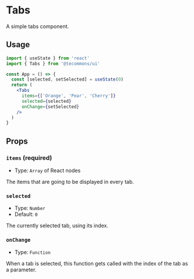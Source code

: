 # Tabs

A simple tabs component.

## Usage

```jsx
import { useState } from 'react'
import { Tabs } from '@tecommons/ui'

const App = () => {
  const [selected, setSelected] = useState(0)
  return (
    <Tabs
      items={['Orange', 'Pear', 'Cherry']}
      selected={selected}
      onChange={setSelected}
    />
  )
}
```

## Props

### `items` (required)

- Type: `Array` of React nodes

The items that are going to be displayed in every tab.

### `selected`

- Type: `Number`
- Default: `0`

The currently selected tab, using its index.

### `onChange`

- Type: `Function`

When a tab is selected, this function gets called with the index of the tab as
a parameter.
